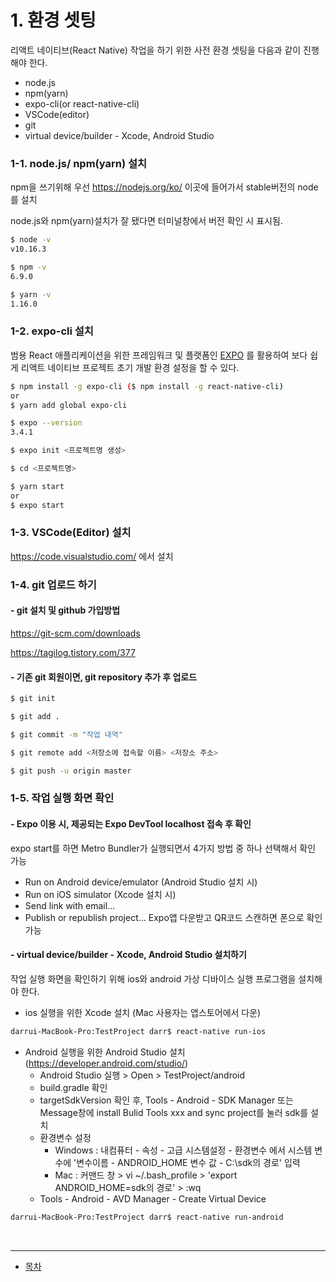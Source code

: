 # 1. 환경 셋팅
리액트 네이티브(React Native) 작업을 하기 위한 사전 환경 셋팅을 다음과 같이 진행해야 한다.

  * node.js
  * npm(yarn)
  * expo-cli(or react-native-cli)
  * VSCode(editor)
  * git
  * virtual device/builder - Xcode, Android Studio
  
  
### 1-1. node.js/ npm(yarn) 설치

npm을 쓰기위해 우선 https://nodejs.org/ko/ 이곳에 들어가서 stable버전의 node를 설치

node.js와 npm(yarn)설치가 잘 됐다면 터미널창에서 버전 확인 시 표시됨.
```bash
$ node -v
v10.16.3

$ npm -v
6.9.0

$ yarn -v
1.16.0
```

### 1-2. expo-cli 설치

범용 React 애플리케이션을 위한 프레임워크 및 플랫폼인 [EXPO](https://docs.expo.io/versions/latest/) 를 활용하여 보다 쉽게 리액트 네이티브 프로젝트 초기 개발 환경 설정을 할 수 있다.

```bash
$ npm install -g expo-cli ($ npm install -g react-native-cli)
or
$ yarn add global expo-cli

$ expo --version
3.4.1

$ expo init <프로젝트명 생성>

$ cd <프로젝트명>

$ yarn start
or
$ expo start
```

### 1-3. VSCode(Editor) 설치

https://code.visualstudio.com/ 에서 설치

### 1-4. git 업로드 하기

#### - git 설치 및 github 가입방법

https://git-scm.com/downloads

https://tagilog.tistory.com/377

#### - 기존 git 회원이면, git repository 추가 후 업로드

```bash
$ git init

$ git add .

$ git commit -m "작업 내역"

$ git remote add <저장소에 접속할 이름> <저장소 주소>

$ git push -u origin master
```

### 1-5. 작업 실행 화면 확인

#### - Expo 이용 시, 제공되는 Expo DevTool localhost 접속 후 확인
expo start를 하면 Metro Bundler가 실행되면서 4가지 방법 중 하나 선택해서 확인 가능
* Run on Android device/emulator (Android Studio 설치 시)
* Run on iOS simulator (Xcode 설치 시)
* Send link with email...
* Publish or republish project...
Expo앱 다운받고 QR코드 스캔하면 폰으로 확인 가능 

#### - virtual device/builder - Xcode, Android Studio 설치하기
작업 실행 화면을 확인하기 위해 ios와 android 가상 디바이스 실행 프로그램을 설치해야 한다.
* ios 실행을 위한 Xcode 설치 (Mac 사용자는 앱스토어에서 다운)

```bash
darrui-MacBook-Pro:TestProject darr$ react-native run-ios
```
* Android 실행을 위한 Android Studio 설치 (https://developer.android.com/studio/)
  * Android Studio 실행 > Open > TestProject/android
  * build.gradle 확인
  * targetSdkVersion 확인 후, Tools - Android - SDK Manager 또는 Message창에 install Bulid Tools xxx and sync project를 눌러 sdk를 설치
  * 환경변수 설정
    - Windows : 내컴퓨터 - 속성 - 고급 시스템설정 - 환경변수 에서 시스템 변수에 '변수이름 - ANDROID_HOME 변수 값 - C:\sdk의 경로' 입력
    - Mac : 커맨드 창 > vi ~/.bash_profile > 'export ANDROID_HOME=sdk의 경로' > :wq
  * Tools - Android - AVD Manager - Create Virtual Device

```bash
darrui-MacBook-Pro:TestProject darr$ react-native run-android
```

<br />

---

* [목차](../../)
